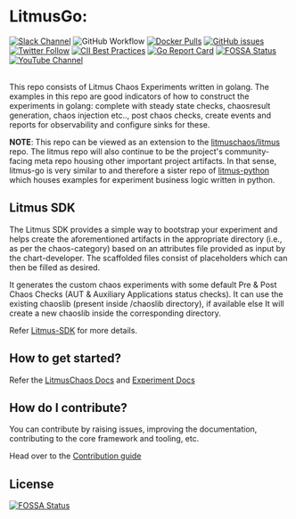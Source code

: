 # LitmusGo:

[![Slack Channel](https://img.shields.io/badge/Slack-Join-purple)](https://slack.litmuschaos.io)
![GitHub Workflow](https://github.com/Vr00mm/litmus-chaos-toolkit/actions/workflows/push.yml/badge.svg?branch=master)
[![Docker Pulls](https://img.shields.io/docker/pulls/litmuschaos/go-runner.svg)](https://hub.docker.com/r/litmuschaos/go-runner)
[![GitHub issues](https://img.shields.io/github/issues/Vr00mm/litmus-chaos-toolkit)](https://github.com/Vr00mm/litmus-chaos-toolkit/issues)
[![Twitter Follow](https://img.shields.io/twitter/follow/litmuschaos?style=social)](https://twitter.com/LitmusChaos)
[![CII Best Practices](https://bestpractices.coreinfrastructure.org/projects/5297/badge)](https://bestpractices.coreinfrastructure.org/projects/5297)
[![Go Report Card](https://goreportcard.com/badge/github.com/Vr00mm/litmus-chaos-toolkit)](https://goreportcard.com/report/github.com/Vr00mm/litmus-chaos-toolkit)
[![FOSSA Status](https://app.fossa.io/api/projects/git%2Bgithub.com%2Flitmuschaos%2Flitmus-go.svg?type=shield)](https://app.fossa.io/projects/git%2Bgithub.com%2Flitmuschaos%2Flitmus-go?ref=badge_shield)
[![YouTube Channel](https://img.shields.io/badge/YouTube-Subscribe-red)](https://www.youtube.com/channel/UCa57PMqmz_j0wnteRa9nCaw)
<br><br>

This repo consists of Litmus Chaos Experiments written in golang. The examples in this repo are good indicators of how to construct the experiments in golang: complete with steady state checks, chaosresult generation, chaos injection etc.., post chaos checks, create events and reports for observability and configure sinks for these.

**NOTE**: This repo can be viewed as an extension to the [litmuschaos/litmus](https://github.com/litmuschaos/litmus) repo. The litmus repo will also continue to be the project's community-facing meta repo housing other important project artifacts. In that sense, litmus-go is very similar to and therefore a sister repo of [litmus-python](https://github.com/litmuschaos/litmus-python) which houses examples for experiment business logic written in python.

## Litmus SDK

The Litmus SDK provides a simple way to bootstrap your experiment and helps create the aforementioned artifacts in the appropriate directory (i.e., as per the chaos-category) based on an attributes file provided as input by the chart-developer. The scaffolded files consist of placeholders which can then be filled as desired.

It generates the custom chaos experiments with some default Pre & Post Chaos Checks (AUT & Auxiliary Applications status checks). It can use the existing chaoslib (present inside /chaoslib directory), if available else It will create a new chaoslib inside the corresponding directory.

Refer [Litmus-SDK](https://github.com/Vr00mm/litmus-chaos-toolkit/blob/master/contribute/developer-guide/README.md) for more details.

## How to get started?

Refer the [LitmusChaos Docs](https://docs.litmuschaos.io) and [Experiment Docs](https://litmuschaos.github.io/litmus/experiments/categories/contents/)

## How do I contribute?

You can contribute by raising issues, improving the documentation, contributing to the core framework and tooling, etc.

Head over to the [Contribution guide](CONTRIBUTING.md)

## License
[![FOSSA Status](https://app.fossa.io/api/projects/git%2Bgithub.com%2Flitmuschaos%2Flitmus-go.svg?type=large)](https://app.fossa.io/projects/git%2Bgithub.com%2Flitmuschaos%2Flitmus-go?ref=badge_large)
